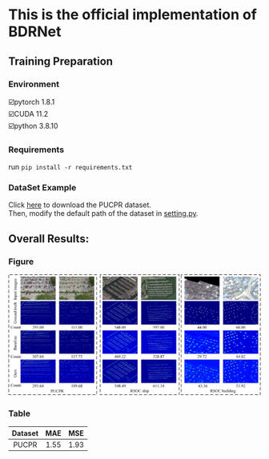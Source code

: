# This is the official implementation of BDRNet
## Training Preparation
### Environment
☑️pytorch 1.8.1  
☑️CUDA 11.2  
☑️python 3.8.10  
### Requirements
run ```pip install -r requirements.txt```
### DataSet Example
Click [here](https://lafi.github.io/LPN/) to download the PUCPR dataset.  
Then, modify the default path of the dataset in [setting.py](datasets/PUCPR/setting.py).
## Overall Results:
### Figure
![overall results](results1.jpg)
### Table
|Dataset|MAE|MSE|
| :---:         |     :---:      |          :---: |
|PUCPR|1.55|1.93|
